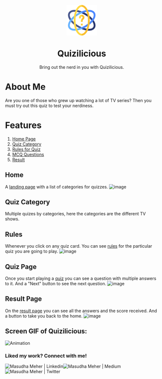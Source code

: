 <div align="center">
  <img src="images/logo.png" height="100" width="100" alt="mnc logo"/>
  
# Quizilicious
Bring out the nerd in you with Quizilicious.
</div>

# About Me
Are you one of those who grew up watching a lot of TV series? Then you must try out this quiz to test your nerdiness.

# Features
1. [Home Page](#home)
2. [Quiz Category](#quiz-category)
3. [Rules for Quiz](#rules)
4. [MCQ Questions](#quiz-page)
5. [Result](#result-page)

## Home
A [landing page](https://xquizx.netlify.app/) with a list of categories for quizzes.
![image](https://user-images.githubusercontent.com/55777560/153754727-c3a63a1a-e4e3-4e82-b87d-c7811343fa94.png)


## Quiz Category
Multiple quizes by categories, here the categories are the different TV shows.

## Rules
Whenever you click on any quiz card. You can see [rules](https://xquizx.netlify.app/ui/rules.html) for the particular quiz you are going to play.
![image](https://user-images.githubusercontent.com/55777560/153754697-53160a82-efda-41cb-9e55-11387306c73d.png)


## Quiz Page
Once you start playing a [quiz](https://xquizx.netlify.app/ui/got.html) you can see a question with multiple answers to it. And a "Next" button to see the next question.
![image](https://user-images.githubusercontent.com/55777560/153754643-1e07c7d1-5172-4c0a-b372-24fc579fd63e.png)

## Result Page
On the [result page](https://xquizx.netlify.app/ui/result.html) you can see all the answers and the score received. And a button to take you back to the home.
![image](https://user-images.githubusercontent.com/55777560/153754623-b42dad87-a336-417e-8e1f-622706e5a9a3.png)

## Screen GIF of Quizilicious:
![Animation](https://user-images.githubusercontent.com/55777560/153754852-18887892-c7a4-4315-8548-a2ee82122d1f.gif)


### Liked my work? Connect with me!
<a href="https://www.linkedin.com/in/masudhameher/" target="_blank">
  <img align="left" alt="Masudha Meher | Linkedin" src="https://img.shields.io/badge/LinkedIn-0077B5?style=for-the-badge&logo=linkedin&logoColor=white" />
</a>
<a href="https://samflab.medium.com/" target="_blank">
  <img align="left" alt="Masudha Meher | Medium" src="https://img.shields.io/badge/Medium-12100E?style=for-the-badge&logo=medium&logoColor=white" />
</a>
<a href="https://www.twitter.com/kasturimeh" target="_blank">
  <img align="left" alt="Masudha Meher | Twitter" src="https://img.shields.io/badge/Twitter-00ACEE?style=for-the-badge&logo=twitter&logoColor=white" />
</a>

<br/>
<br/>
